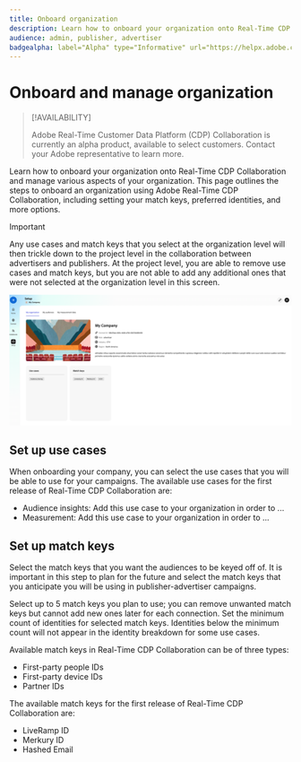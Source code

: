 ```yaml
---
title: Onboard organization
description: Learn how to onboard your organization onto Real-Time CDP Collaboration 
audience: admin, publisher, advertiser
badgealpha: label="Alpha" type="Informative" url="https://helpx.adobe.com/legal/product-descriptions/real-time-customer-data-platform-b2b-edition-prime-and-ultimate-packages.html newtab=true"
---
```


# Onboard and manage organization

>[!AVAILABILITY]
>
>Adobe Real-Time Customer Data Platform (CDP) Collaboration is currently an alpha product, available to select customers. Contact your Adobe representative to learn more. 

Learn how to onboard your organization onto Real-Time CDP Collaboration and manage various aspects of your organization. This page outlines the steps to onboard an organization using Adobe Real-Time CDP Collaboration, including setting your match keys, preferred identities, and more options. 

>[!IMPORTANT]
>
>Any use cases and match keys that you select at the organization level will then trickle down to the project level in the collaboration between advertisers and publishers. At the project level, you are able to remove use cases and match keys, but you are not able to add any additional ones that were not selected at the organization level in this screen. 

![Setup page](/help/assets/setup/manage-organization/my-organization.png)

## Set up use cases

When onboarding your company, you can select the use cases that you will be able to use for your campaigns. The available use cases for the first release of Real-Time CDP Collaboration are:

* Audience insights: Add this use case to your organization in order to ...
* Measurement: Add this use case to your organization in order to ...

## Set up match keys

Select the match keys that you want the audiences to be keyed off of. It is important in this step to plan for the future and select the match keys that you anticipate you will be using in publisher-advertiser campaigns. 

Select up to 5 match keys you plan to use; you can remove unwanted match keys but cannot add new ones later for each connection. Set the minimum count of identities for selected match keys. Identities below the minimum count will not appear in the identity breakdown for some use cases. 

Available match keys in Real-Time CDP Collaboration can be of three types:

* First-party people IDs
* First-party device IDs
* Partner IDs

The available match keys for the first release of Real-Time CDP Collaboration are:

* LiveRamp ID
* Merkury ID
* Hashed Email


